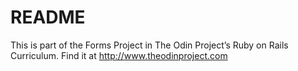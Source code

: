 # README

This is part of the Forms Project in The Odin Project’s Ruby on Rails Curriculum. Find it at http://www.theodinproject.com 